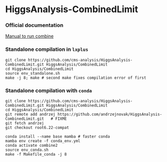 HiggsAnalysis-CombinedLimit
===========================

### Official documentation

[Manual to run combine](http://cms-analysis.github.io/HiggsAnalysis-CombinedLimit/)

### Standalone compilation in `lxplus`
```
git clone https://github.com/cms-analysis/HiggsAnalysis-CombinedLimit.git HiggsAnalysis/CombinedLimit
cd HiggsAnalysis/CombinedLimit
source env_standalone.sh 
make -j 8; make # second make fixes compilation error of first
```

### Standalone compilation with `conda`
```
git clone https://github.com/cms-analysis/HiggsAnalysis-CombinedLimit.git HiggsAnalysis/CombinedLimit
cd HiggsAnalysis/CombinedLimit
git remote add andrzej https://github.com/andrzejnovak/HiggsAnalysis-CombinedLimit.git   # FIXME
git fetch andrzej
git checkout root6.22-compat

conda install --name base mamba # faster conda
mamba env create -f conda_env.yml 
conda activate combine2
source env_conda.sh 
make -f Makefile_conda -j 8
```

